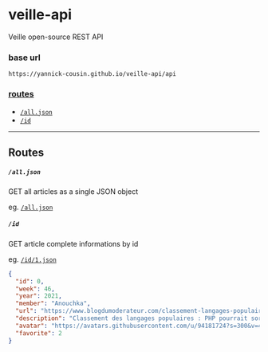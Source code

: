 # veille-api

Veille  open-source REST API

### base url

`https://yannick-cousin.github.io/veille-api/api`

### [routes](#routes-1)

- [`/all.json`](https://yannick-cousin.github.io/veille-api/api/all.json)
- [`/id`](https://yannick-cousin.github.io/veille-api/api/id/1.json)

---

## Routes

##### `/all.json`

GET all articles as a single JSON object

eg. [`/all.json`](https://yannick-cousin.github.io/veille-api/api/all.json)

##### `/id`

GET article complete informations by id

eg. [`/id/1.json`](https://yannick-cousin.github.io/veille-api/api/id/1.json)

```json
{
  "id": 0,
  "week": 46,
  "year": 2021,
  "member": "Anouchka",
  "url": "https://www.blogdumoderateur.com/classement-langages-populaires-php-sortir-top-10/",
  "description": "Classement des langages populaires : PHP pourrait sortir du top 10, une première en 20 ans",
  "avatar": "https://avatars.githubusercontent.com/u/94181724?s=300&v=4",
  "favorite": 2
}
```